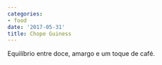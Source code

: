 ```yaml
---
categories:
- food
date: '2017-05-31'
title: Chope Guiness
---
```


Equilíbrio entre doce, amargo e um toque de café.